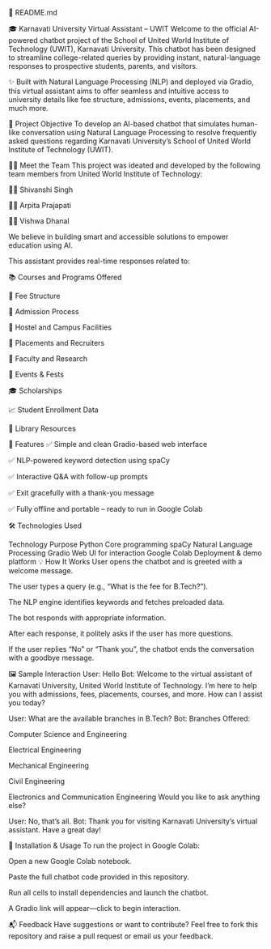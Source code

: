 📌 README.md

🎓 Karnavati University Virtual Assistant – UWIT
Welcome to the official AI-powered chatbot project of the School of United World Institute of Technology (UWIT), Karnavati University. This chatbot has been designed to streamline college-related queries by providing instant, natural-language responses to prospective students, parents, and visitors.

✨ Built with Natural Language Processing (NLP) and deployed via Gradio, this virtual assistant aims to offer seamless and intuitive access to university details like fee structure, admissions, events, placements, and much more.

🧠 Project Objective
To develop an AI-based chatbot that simulates human-like conversation using Natural Language Processing to resolve frequently asked questions regarding Karnavati University’s School of United World Institute of Technology (UWIT).

👨‍💻 Meet the Team
This project was ideated and developed by the following team members from United World Institute of Technology:

👩‍💻 Shivanshi Singh

👩‍💻 Arpita Prajapati

👩‍💻 Vishwa Dhanal

We believe in building smart and accessible solutions to empower education using AI.

This assistant provides real-time responses related to:

📚 Courses and Programs Offered

💸 Fee Structure

📝 Admission Process

🏢 Hostel and Campus Facilities

💼 Placements and Recruiters

🏫 Faculty and Research

🎉 Events & Fests

🎓 Scholarships

📈 Student Enrollment Data

📖 Library Resources

🚀 Features
✅ Simple and clean Gradio-based web interface

✅ NLP-powered keyword detection using spaCy

✅ Interactive Q&A with follow-up prompts

✅ Exit gracefully with a thank-you message

✅ Fully offline and portable – ready to run in Google Colab

🛠️ Technologies Used

Technology	Purpose
Python	Core programming
spaCy	Natural Language Processing
Gradio	Web UI for interaction
Google Colab	Deployment & demo platform
💡 How It Works
User opens the chatbot and is greeted with a welcome message.

The user types a query (e.g., “What is the fee for B.Tech?”).

The NLP engine identifies keywords and fetches preloaded data.

The bot responds with appropriate information.

After each response, it politely asks if the user has more questions.

If the user replies “No” or “Thank you”, the chatbot ends the conversation with a goodbye message.

🖼️ Sample Interaction
User: Hello
Bot: Welcome to the virtual assistant of Karnavati University, United World Institute of Technology.
I’m here to help you with admissions, fees, placements, courses, and more. How can I assist you today?

User: What are the available branches in B.Tech?
Bot: Branches Offered:

Computer Science and Engineering

Electrical Engineering

Mechanical Engineering

Civil Engineering

Electronics and Communication Engineering
Would you like to ask anything else?

User: No, that’s all.
Bot: Thank you for visiting Karnavati University’s virtual assistant. Have a great day!

📁 Installation & Usage
To run the project in Google Colab:

Open a new Google Colab notebook.

Paste the full chatbot code provided in this repository.

Run all cells to install dependencies and launch the chatbot.

A Gradio link will appear—click to begin interaction.

📬 Feedback
Have suggestions or want to contribute? Feel free to fork this repository and raise a pull request or email us your feedback.
